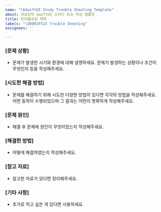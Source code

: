 ```yaml
---
name: "\bSwiftUI Study Trouble Shooting Template"
about: 아요단의 SwiftUI 스터디 트슈 작성 템플릿
title: 트러블슈팅 제목
labels: "\U0001F525 Trouble Shooting"
assignees: ''

---
```


### [문제 상황]
- 문제가 발생한 시기와 환경에 대해 설명하세요. 문제가 발생하는 상황이나 조건이 무엇인지 등을 작성해주세요.
### [시도한 해결 방법]
- 문제를 해결하기 위해 시도한 다양한 방법이 있다면 각각의 방법을 작성해주세요. 어떤 동작이 수행되었으며 그 결과는 어떤지 명확하게 작성해주세요.
### [문제 원인]
- 해결 후 문제에 원인이 무엇이었는지 작성해주세요.
### [해결한 방법]
- 어떻게 해결하였는지 작성해주세요.
### [참고 자료]
- 참고한 자료가 있다면 정리해주세요.
### [기타 사항]
- 추가로 적고 싶은 게 있다면 사용하세요.
